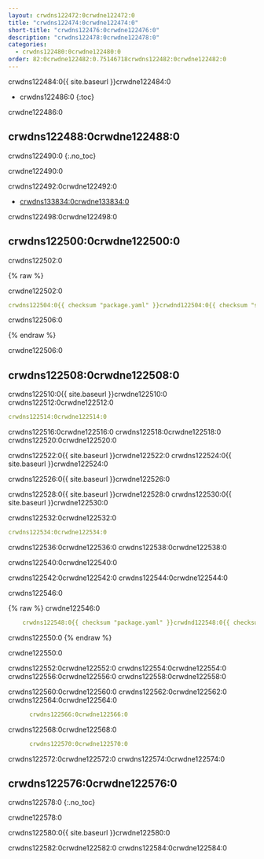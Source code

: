 ```yaml
---
layout: crwdns122472:0crwdne122472:0
title: "crwdns122474:0crwdne122474:0"
short-title: "crwdns122476:0crwdne122476:0"
description: "crwdns122478:0crwdne122478:0"
categories:
  - crwdns122480:0crwdne122480:0
order: 82:0crwdne122482:0.75146718crwdns122482:0crwdne122482:0
---
```

crwdns122484:0{{ site.baseurl }}crwdne122484:0

- crwdns122486:0
{:toc}

crwdne122486:0

## crwdns122488:0crwdne122488:0

crwdns122490:0
{:.no_toc}

crwdne122490:0

crwdns122492:0crwdne122492:0

- <a href="crwdns122494:0crwdne122494:0"
target="_blank">crwdns133834:0crwdne133834:0</a>

crwdns122498:0crwdne122498:0

## crwdns122500:0crwdne122500:0

crwdns122502:0

{% raw %}

crwdne122502:0

```yaml
crwdns122504:0{{ checksum "package.yaml" }}crwdnd122504:0{{ checksum "stack.yaml" }}crwdnd122504:0{{ checksum "package.yaml" }}crwdnd122504:0{{ checksum "stack.yaml" }}crwdne122504:0

```

crwdns122506:0

{% endraw %}

crwdne122506:0

## crwdns122508:0crwdne122508:0

crwdns122510:0{{ site.baseurl }}crwdne122510:0 crwdns122512:0crwdne122512:0

```yaml
crwdns122514:0crwdne122514:0
```

crwdns122516:0crwdne122516:0 crwdns122518:0crwdne122518:0 crwdns122520:0crwdne122520:0

crwdns122522:0{{ site.baseurl }}crwdne122522:0 crwdns122524:0{{ site.baseurl }}crwdne122524:0

crwdns122526:0{{ site.baseurl }}crwdne122526:0

crwdns122528:0{{ site.baseurl }}crwdne122528:0 crwdns122530:0{{ site.baseurl }}crwdne122530:0

crwdns122532:0crwdne122532:0

```yaml
crwdns122534:0crwdne122534:0
```

crwdns122536:0crwdne122536:0 crwdns122538:0crwdne122538:0

crwdns122540:0crwdne122540:0

crwdns122542:0crwdne122542:0 crwdns122544:0crwdne122544:0

crwdns122546:0

{% raw %}
crwdne122546:0

```yaml
    crwdns122548:0{{ checksum "package.yaml" }}crwdnd122548:0{{ checksum "stack.yaml" }}crwdnd122548:0{{ checksum "package.yaml" }}crwdnd122548:0{{ checksum "stack.yaml" }}crwdne122548:0
```

crwdns122550:0
{% endraw %}

crwdne122550:0

crwdns122552:0crwdne122552:0 crwdns122554:0crwdne122554:0 crwdns122556:0crwdne122556:0 crwdns122558:0crwdne122558:0

crwdns122560:0crwdne122560:0 crwdns122562:0crwdne122562:0 crwdns122564:0crwdne122564:0

```yaml
      crwdns122566:0crwdne122566:0
```

crwdns122568:0crwdne122568:0

```yaml
      crwdns122570:0crwdne122570:0
```

crwdns122572:0crwdne122572:0 crwdns122574:0crwdne122574:0

## crwdns122576:0crwdne122576:0

crwdns122578:0
{:.no_toc}

crwdne122578:0

crwdns122580:0{{ site.baseurl }}crwdne122580:0

crwdns122582:0crwdne122582:0 crwdns122584:0crwdne122584:0